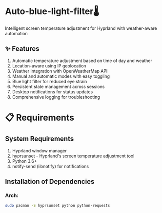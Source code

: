 # Auto-blue-light-filter🌡️ 
Intelligent screen temperature adjustment for Hyprland with weather-aware automation

## ✨ Features
1. Automatic temperature adjustment based on time of day and weather
2. Location-aware using IP geolocation
3. Weather integration with OpenWeatherMap API
4. Manual and automatic modes with easy toggling
5. Blue light filter for reduced eye strain
6. Persistent state management across sessions
7. Desktop notifications for status updates
8. Comprehensive logging for troubleshooting

# 📋 Requirements

## System Requirements
1. Hyprland window manager
2. hyprsunset - Hyprland's screen temperature adjustment tool
3. Python 3.6+
4. notify-send (libnotify) for notifications

## Installation of Dependencies

### Arch:
```bash
sudo pacman -S hyprsunset python python-requests
```
